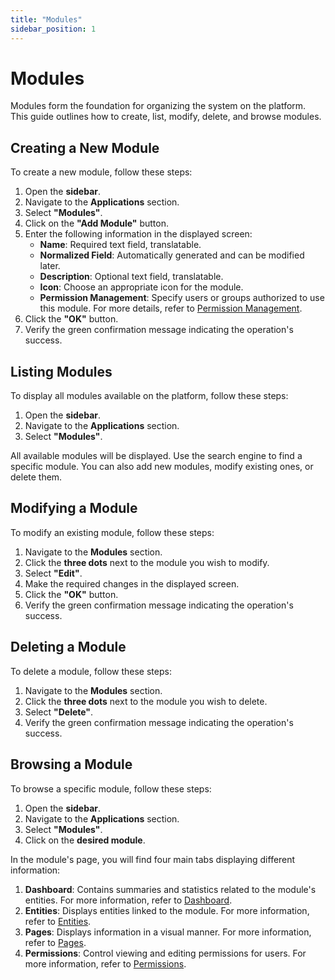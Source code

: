 ```yaml
---
title: "Modules"
sidebar_position: 1
---
```



# Modules

Modules form the foundation for organizing the system on the platform. This guide outlines how to create, list, modify, delete, and browse modules.

## Creating a New Module

To create a new module, follow these steps:

1. Open the **sidebar**.
2. Navigate to the **Applications** section.
3. Select **"Modules"**.
4. Click on the **"Add Module"** button.
5. Enter the following information in the displayed screen:
   - **Name**: Required text field, translatable.
   - **Normalized Field**: Automatically generated and can be modified later.
   - **Description**: Optional text field, translatable.
   - **Icon**: Choose an appropriate icon for the module.
   - **Permission Management**: Specify users or groups authorized to use this module. For more details, refer to [Permission Management](./permissions.md).
6. Click the **"OK"** button.
7. Verify the green confirmation message indicating the operation's success.

## Listing Modules

To display all modules available on the platform, follow these steps:

1. Open the **sidebar**.
2. Navigate to the **Applications** section.
3. Select **"Modules"**.

All available modules will be displayed. Use the search engine to find a specific module. You can also add new modules, modify existing ones, or delete them.

## Modifying a Module

To modify an existing module, follow these steps:

1. Navigate to the **Modules** section.
2. Click the **three dots** next to the module you wish to modify.
3. Select **"Edit"**.
4. Make the required changes in the displayed screen.
5. Click the **"OK"** button.
6. Verify the green confirmation message indicating the operation's success.

## Deleting a Module

To delete a module, follow these steps:

1. Navigate to the **Modules** section.
2. Click the **three dots** next to the module you wish to delete.
3. Select **"Delete"**.
4. Verify the green confirmation message indicating the operation's success.

## Browsing a Module

To browse a specific module, follow these steps:

1. Open the **sidebar**.
2. Navigate to the **Applications** section.
3. Select **"Modules"**.
4. Click on the **desired module**.

In the module's page, you will find four main tabs displaying different information:

1. **Dashboard**: Contains summaries and statistics related to the module's entities. For more information, refer to [Dashboard](./dashboards-and-summaries.md).
2. **Entities**: Displays entities linked to the module. For more information, refer to [Entities](./entities.md).
3. **Pages**: Displays information in a visual manner. For more information, refer to [Pages](./pages.md).
4. **Permissions**: Control viewing and editing permissions for users. For more information, refer to [Permissions](./permissions.md).